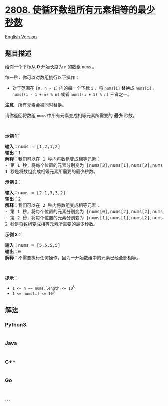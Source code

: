 # [2808. 使循环数组所有元素相等的最少秒数](https://leetcode.cn/problems/minimum-seconds-to-equalize-a-circular-array)

[English Version](/solution/2800-2899/2808.Minimum%20Seconds%20to%20Equalize%20a%20Circular%20Array/README_EN.md)

## 题目描述

<!-- 这里写题目描述 -->

<p>给你一个下标从 <strong>0</strong>&nbsp;开始长度为 <code>n</code>&nbsp;的数组&nbsp;<code>nums</code>&nbsp;。</p>

<p>每一秒，你可以对数组执行以下操作：</p>

<ul>
	<li>对于范围在&nbsp;<code>[0, n - 1]</code>&nbsp;内的每一个下标&nbsp;<code>i</code>&nbsp;，将&nbsp;<code>nums[i]</code> 替换成&nbsp;<code>nums[i]</code>&nbsp;，<code>nums[(i - 1 + n) % n]</code>&nbsp;或者&nbsp;<code>nums[(i + 1) % n]</code>&nbsp;三者之一。</li>
</ul>

<p><strong>注意</strong>，所有元素会被同时替换。</p>

<p>请你返回将数组 <code>nums</code>&nbsp;中所有元素变成相等元素所需要的 <strong>最少</strong>&nbsp;秒数。</p>

<p>&nbsp;</p>

<p><strong>示例 1：</strong></p>

<pre><b>输入：</b>nums = [1,2,1,2]
<b>输出：</b>1
<b>解释：</b>我们可以在 1 秒内将数组变成相等元素：
- 第 1 秒，将每个位置的元素分别变为 [nums[3],nums[1],nums[3],nums[3]] 。变化后，nums = [2,2,2,2] 。
1 秒是将数组变成相等元素所需要的最少秒数。
</pre>

<p><strong>示例 2：</strong></p>

<pre><b>输入：</b>nums = [2,1,3,3,2]
<b>输出：</b>2
<b>解释：</b>我们可以在 2 秒内将数组变成相等元素：
- 第 1 秒，将每个位置的元素分别变为 [nums[0],nums[2],nums[2],nums[2],nums[3]] 。变化后，nums = [2,3,3,3,3] 。
- 第 2 秒，将每个位置的元素分别变为 [nums[1],nums[1],nums[2],nums[3],nums[4]] 。变化后，nums = [3,3,3,3,3] 。
2 秒是将数组变成相等元素所需要的最少秒数。
</pre>

<p><strong>示例 3：</strong></p>

<pre><b>输入：</b>nums = [5,5,5,5]
<b>输出：</b>0
<b>解释：</b>不需要执行任何操作，因为一开始数组中的元素已经全部相等。
</pre>

<p>&nbsp;</p>

<p><strong>提示：</strong></p>

<ul>
	<li><code>1 &lt;= n == nums.length &lt;= 10<sup>5</sup></code></li>
	<li><code>1 &lt;= nums[i] &lt;= 10<sup>9</sup></code></li>
</ul>

## 解法

<!-- 这里可写通用的实现逻辑 -->

<!-- tabs:start -->

### **Python3**

<!-- 这里可写当前语言的特殊实现逻辑 -->

```python

```

### **Java**

<!-- 这里可写当前语言的特殊实现逻辑 -->

```java

```

### **C++**

```cpp

```

### **Go**

```go

```

### **...**

```

```

<!-- tabs:end -->

